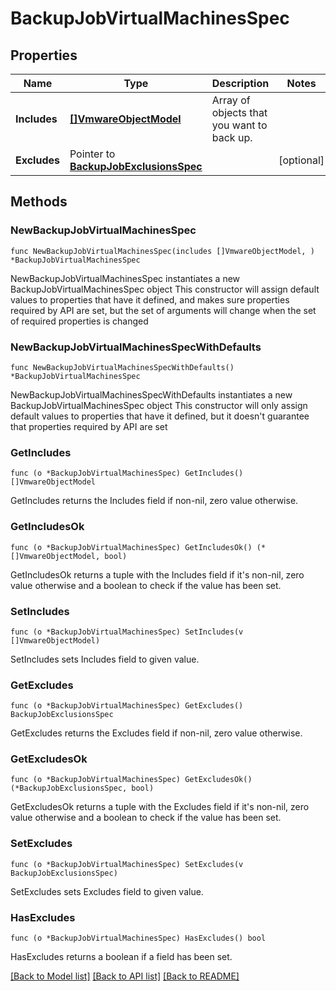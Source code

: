 # BackupJobVirtualMachinesSpec

## Properties

Name | Type | Description | Notes
------------ | ------------- | ------------- | -------------
**Includes** | [**[]VmwareObjectModel**](VmwareObjectModel.md) | Array of objects that you want to back up. | 
**Excludes** | Pointer to [**BackupJobExclusionsSpec**](BackupJobExclusionsSpec.md) |  | [optional] 

## Methods

### NewBackupJobVirtualMachinesSpec

`func NewBackupJobVirtualMachinesSpec(includes []VmwareObjectModel, ) *BackupJobVirtualMachinesSpec`

NewBackupJobVirtualMachinesSpec instantiates a new BackupJobVirtualMachinesSpec object
This constructor will assign default values to properties that have it defined,
and makes sure properties required by API are set, but the set of arguments
will change when the set of required properties is changed

### NewBackupJobVirtualMachinesSpecWithDefaults

`func NewBackupJobVirtualMachinesSpecWithDefaults() *BackupJobVirtualMachinesSpec`

NewBackupJobVirtualMachinesSpecWithDefaults instantiates a new BackupJobVirtualMachinesSpec object
This constructor will only assign default values to properties that have it defined,
but it doesn't guarantee that properties required by API are set

### GetIncludes

`func (o *BackupJobVirtualMachinesSpec) GetIncludes() []VmwareObjectModel`

GetIncludes returns the Includes field if non-nil, zero value otherwise.

### GetIncludesOk

`func (o *BackupJobVirtualMachinesSpec) GetIncludesOk() (*[]VmwareObjectModel, bool)`

GetIncludesOk returns a tuple with the Includes field if it's non-nil, zero value otherwise
and a boolean to check if the value has been set.

### SetIncludes

`func (o *BackupJobVirtualMachinesSpec) SetIncludes(v []VmwareObjectModel)`

SetIncludes sets Includes field to given value.


### GetExcludes

`func (o *BackupJobVirtualMachinesSpec) GetExcludes() BackupJobExclusionsSpec`

GetExcludes returns the Excludes field if non-nil, zero value otherwise.

### GetExcludesOk

`func (o *BackupJobVirtualMachinesSpec) GetExcludesOk() (*BackupJobExclusionsSpec, bool)`

GetExcludesOk returns a tuple with the Excludes field if it's non-nil, zero value otherwise
and a boolean to check if the value has been set.

### SetExcludes

`func (o *BackupJobVirtualMachinesSpec) SetExcludes(v BackupJobExclusionsSpec)`

SetExcludes sets Excludes field to given value.

### HasExcludes

`func (o *BackupJobVirtualMachinesSpec) HasExcludes() bool`

HasExcludes returns a boolean if a field has been set.


[[Back to Model list]](../README.md#documentation-for-models) [[Back to API list]](../README.md#documentation-for-api-endpoints) [[Back to README]](../README.md)


